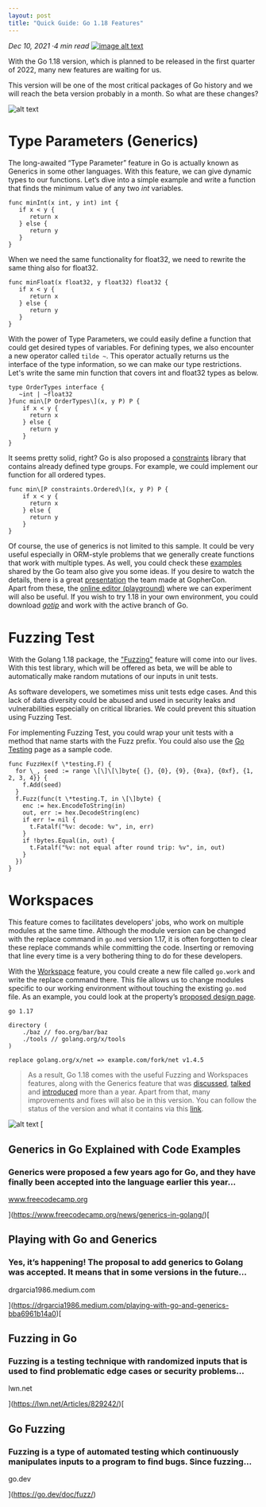 ```yaml
---
layout: post
title: "Quick Guide: Go 1.18 Features"
---
```


_Dec 10, 2021 ·4 min read_ [![image alt text](../images/Medium-Symbol-Black-CMYK@1x.png)](https://medium.com/@emreodabas_20110/quick-guide-go-1-18-features-e236d5b351ef)

With the Go 1.18 version, which is planned to be released in the first quarter of 2022, many new features are waiting for us.

This version will be one of the most critical packages of Go history and we will reach the beta version probably in a month. So what are these changes?

![alt text](../images/go1.18_1.png "Announce")

Type Parameters (Generics)
==========================

The long-awaited “Type Parameter” feature in Go  is actually known as Generics in some other languages. With this feature, we can give dynamic types to our functions. Let’s dive into a simple example and write a function that finds the minimum value of any two _int_ variables.

```
func minInt(x int, y int) int {  
   if x < y {  
      return x  
   } else {  
      return y  
   }  
}
```

When we need the same functionality for float32, we need to rewrite the same thing also for float32.

```
func minFloat(x float32, y float32) float32 {  
   if x < y {  
      return x  
   } else {  
      return y  
   }  
}
```

With the power of Type Parameters, we could easily define a function that could get desired types of variables. For defining types, we also encounter a new operator called `tilde ~`. This operator actually returns us the interface of the type information, so we can make our type restrictions. Let's write the same min function that covers int and float32 types as below.

```
type OrderTypes interface {   
   ~int | ~float32   
}func min\[P OrderTypes\](x, y P) P {  
    if x < y {  
      return x  
    } else {  
      return y  
    }  
}
```

It seems pretty solid, right? Go is also proposed a [constraints](https://github.com/golang/go/blob/master/src/constraints/constraints.go) library that contains already defined type groups. For example, we could implement our function for all ordered types.

```
func min\[P constraints.Ordered\](x, y P) P {  
    if x < y {  
      return x  
    } else {  
      return y  
    }  
}
```

Of course, the use of generics is not limited to this sample. It could be very useful especially in ORM-style problems that we generally create functions that work with multiple types. As well, you could check these [examples](https://github.com/golang/go/tree/dev.go2go/src/cmd/go2go/testdata/go2path/src) shared by the Go team also give you some ideas. If you desire to watch the details, there is a great [presentation](https://youtu.be/KepBhuQJT9E) the team made at GopherCon.  
Apart from these, the [online editor (playground)](https://gotipplay.golang.org/) where we can experiment will also be useful. If you wish to try 1.18 in your own environment, you could download [_gotip_](https://gotipplay.golang.org/) and work with the active branch of Go.

Fuzzing Test
============

With the Golang 1.18 package, the ["Fuzzing"](https://go.dev/blog/fuzz-beta) feature will come into our lives. With this test library, which will be offered as beta, we will be able to automatically make random mutations of our inputs in unit tests.

As software developers, we sometimes miss unit tests edge cases. And this lack of data diversity could be abused and used in security leaks and vulnerabilities especially on critical libraries. We could prevent this situation using Fuzzing Test.

For implementing Fuzzing Test, you could wrap your unit tests with a method that name starts with the Fuzz prefix. You could also use the [Go Testing](https://pkg.go.dev/testing@master#hdr-Fuzzing) page as a sample code.

```
func FuzzHex(f \*testing.F) {  
  for \_, seed := range \[\]\[\]byte{ {}, {0}, {9}, {0xa}, {0xf}, {1, 2, 3, 4}} {  
    f.Add(seed)  
  }  
  f.Fuzz(func(t \*testing.T, in \[\]byte) {  
    enc := hex.EncodeToString(in)  
    out, err := hex.DecodeString(enc)  
    if err != nil {  
      t.Fatalf("%v: decode: %v", in, err)  
    }  
    if !bytes.Equal(in, out) {  
      t.Fatalf("%v: not equal after round trip: %v", in, out)  
    }  
  })  
}
```

Workspaces
==========

This feature comes to facilitates developers' jobs, who work on multiple modules at the same time. Although the module version can be changed with the replace command in `go.mod` version 1.17, it is often forgotten to clear these replace commands while committing the code. Inserting or removing that line every time is a very bothering thing to do for these developers.

With the [Workspace](https://go.googlesource.com/proposal/+/master/design/45713-workspace.md) feature, you could create a new file called `go.work` and write the replace command there. This file allows us to change modules specific to our working environment without touching the existing `go.mod` file. As an example, you could look at the property’s [proposed design page](https://go.googlesource.com/proposal/+/master/design/45713-workspace.md).

```
go 1.17  
  
directory (  
    ./baz // foo.org/bar/baz  
    ./tools // golang.org/x/tools  
)  
  
replace golang.org/x/net => example.com/fork/net v1.4.5
```

> As a result, Go 1.18 comes with the useful Fuzzing and Workspaces features, along with the Generics feature that was [discussed](https://dzone.com/articles/go-doesnt-need-generics), [talked](https://go.dev/blog/why-generics) and [introduced](https://go.googlesource.com/proposal/+/refs/heads/master/design/43651-type-parameters.md) more than a year. Apart from that, many improvements and fixes will also be in this version. You can follow the status of the version and what it contains via this [link](https://github.com/golang/go/milestone/201).

![alt text](../images/go1.18_2.png "mic_drop")
[

Generics in Go Explained with Code Examples
-------------------------------------------

### Generics were proposed a few years ago for Go, and they have finally been accepted into the language earlier this year…

www.freecodecamp.org

](https://www.freecodecamp.org/news/generics-in-golang/)[

Playing with Go and Generics
----------------------------

### Yes, it’s happening! The proposal to add generics to Golang was accepted. It means that in some versions in the future…

drgarcia1986.medium.com

](https://drgarcia1986.medium.com/playing-with-go-and-generics-bba6961b14a0)[

Fuzzing in Go
-------------

### Fuzzing is a testing technique with randomized inputs that is used to find problematic edge cases or security problems…

lwn.net

](https://lwn.net/Articles/829242/)[

Go Fuzzing
----------

### Fuzzing is a type of automated testing which continuously manipulates inputs to a program to find bugs. Since fuzzing…

go.dev

](https://go.dev/doc/fuzz/)
